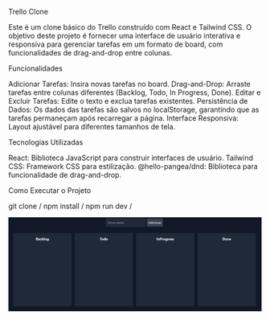 Trello Clone

Este é um clone básico do Trello construído com React e Tailwind CSS. O objetivo deste projeto é fornecer uma interface de usuário interativa e responsiva para gerenciar tarefas em um formato de board, com funcionalidades de drag-and-drop entre colunas.

Funcionalidades

Adicionar Tarefas: Insira novas tarefas no board.
Drag-and-Drop: Arraste tarefas entre colunas diferentes (Backlog, Todo, In Progress, Done).
Editar e Excluir Tarefas: Edite o texto e exclua tarefas existentes.
Persistência de Dados: Os dados das tarefas são salvos no localStorage, garantindo que as tarefas permaneçam após recarregar a página.
Interface Responsiva: Layout ajustável para diferentes tamanhos de tela.

Tecnologias Utilizadas

React: Biblioteca JavaScript para construir interfaces de usuário.
Tailwind CSS: Framework CSS para estilização.
@hello-pangea/dnd: Biblioteca para funcionalidade de drag-and-drop.

Como Executar o Projeto

git clone / 
npm install /
npm run dev /

<img src="readme-img.png/">
